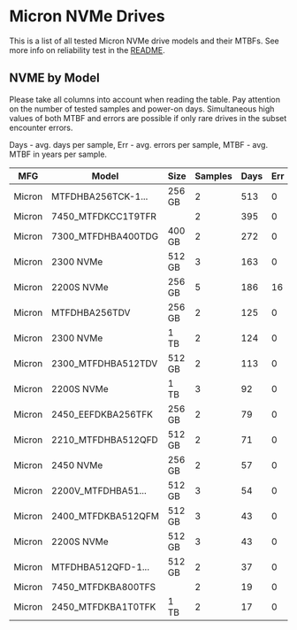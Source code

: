 Micron NVMe Drives
==================

This is a list of all tested Micron NVMe drive models and their MTBFs. See more
info on reliability test in the [README](https://github.com/bsdhw/SMART).

NVME by Model
------------

Please take all columns into account when reading the table. Pay attention on the
number of tested samples and power-on days. Simultaneous high values of both MTBF
and errors are possible if only rare drives in the subset encounter errors.

Days - avg. days per sample,
Err  - avg. errors per sample,
MTBF - avg. MTBF in years per sample.

| MFG       | Model              | Size   | Samples | Days  | Err   | MTBF |
|-----------|--------------------|--------|---------|-------|-------|------|
| Micron    | MTFDHBA256TCK-1... | 256 GB | 2       | 513   | 0     | 1.41   |
| Micron    | 7450_MTFDKCC1T9TFR |        | 2       | 395   | 0     | 1.08   |
| Micron    | 7300_MTFDHBA400TDG | 400 GB | 2       | 272   | 0     | 0.75   |
| Micron    | 2300 NVMe          | 512 GB | 3       | 163   | 0     | 0.45   |
| Micron    | 2200S NVMe         | 256 GB | 5       | 186   | 16    | 0.36   |
| Micron    | MTFDHBA256TDV      | 256 GB | 2       | 125   | 0     | 0.34   |
| Micron    | 2300 NVMe          | 1 TB   | 2       | 124   | 0     | 0.34   |
| Micron    | 2300_MTFDHBA512TDV | 512 GB | 2       | 113   | 0     | 0.31   |
| Micron    | 2200S NVMe         | 1 TB   | 3       | 92    | 0     | 0.25   |
| Micron    | 2450_EEFDKBA256TFK | 256 GB | 2       | 79    | 0     | 0.22   |
| Micron    | 2210_MTFDHBA512QFD | 512 GB | 2       | 71    | 0     | 0.19   |
| Micron    | 2450 NVMe          | 256 GB | 2       | 57    | 0     | 0.16   |
| Micron    | 2200V_MTFDHBA51... | 512 GB | 3       | 54    | 0     | 0.15   |
| Micron    | 2400_MTFDKBA512QFM | 512 GB | 3       | 43    | 0     | 0.12   |
| Micron    | 2200S NVMe         | 512 GB | 3       | 43    | 0     | 0.12   |
| Micron    | MTFDHBA512QFD-1... | 512 GB | 2       | 37    | 0     | 0.10   |
| Micron    | 7450_MTFDKBA800TFS |        | 2       | 19    | 0     | 0.05   |
| Micron    | 2450_MTFDKBA1T0TFK | 1 TB   | 2       | 17    | 0     | 0.05   |
